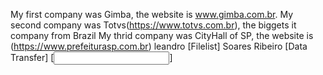 My first company was Gimba, the website is www.gimba.com.br.
My second company was Totvs(https://www.totvs.com.br), the biggets it company from Brazil
My thrid company was CityHall of SP, the website is (https://www.prefeiturasp.com.br)
leandro [Filelist] Soares Ribeiro [Data Transfer] [<input>]
